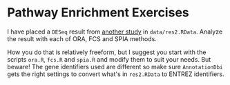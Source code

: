 # Pathway Enrichment Exercises

I have placed a `DESeq` result from [another study](https://www.ncbi.nlm.nih.gov/geo/query/acc.cgi?acc=GSE177054)
in `data/res2.RData`. Analyze the result with each of ORA, FCS and SPIA methods.

How you do that is relatively freeform, but I suggest you start with the scripts `ora.R`, `fcs.R` and `spia.R`
and modify them to suit your needs. But beware! The gene identifiers used are different so make sure `AnnotationDbi`
gets the right settings to convert what's in `res2.RData` to ENTREZ identifiers.
